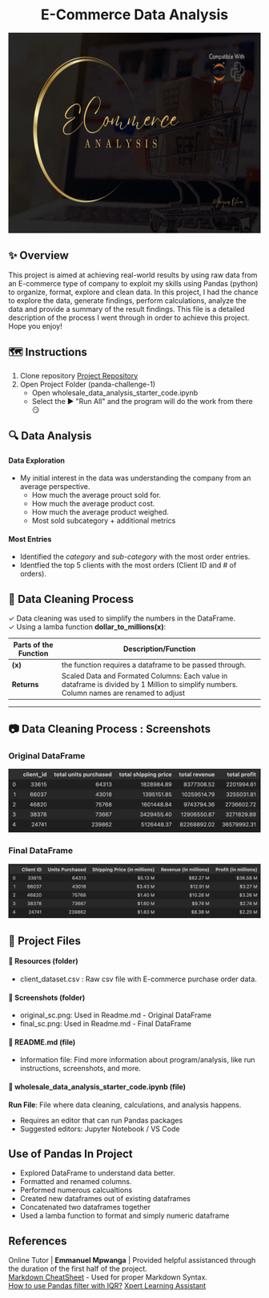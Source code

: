 <h1 align="center">E-Commerce Data Analysis</h1>

<p align="center">
  <img src="readmeBanner.gif" width="800" height="400">
</p>

## ✨ Overview

This project is aimed at achieving real-world results by using raw data from an E-commerce type of company to exploit my skills using Pandas (python) to organize, format, explore and clean data. In this project, I had the chance to explore the data, generate findings, perform calculations, analyze the data and provide a summary of the result findings. This file is a detailed description of the process I went through in order to achieve this project. Hope you enjoy!

## 🗺️ Instructions

1. Clone repository [Project Repository](https://github.com/ncmoliver/pandas-challenge-1..git)
2. Open Project Folder (panda-challenge-1)
   - Open wholesale_data_analysis_starter_code.ipynb
   - Select the ▶️ "Run All" and the program will do the work from there 😏

## 🔍 Data Analysis

#### Data Exploration

- My initial interest in the data was understanding the company from an average perspective.
  - How much the average prouct sold for.
  - How much the average product cost.
  - How much the average product weighed.
  - Most sold subcategory + additional metrics

#### Most Entries

- Identified the _category_ and _sub-category_ with the most order entries.
- Identfied the top 5 clients with the most orders (Client ID and # of orders).

## 🧺 Data Cleaning Process

✓ Data cleaning was used to simplify the numbers in the DataFrame.  
✓ Using a lamba function **dollar_to_millions(x)**:

| Parts of the Function | Description/Function                                                                                                                      |
| --------------------- | ----------------------------------------------------------------------------------------------------------------------------------------- |
| **(x)**               | the function requires a dataframe to be passed through.                                                                                   |
| **Returns**           | Scaled Data and Formated Columns: Each value in dataframe is divided by 1 Million to simplify numbers. Column names are renamed to adjust |

<hr>

## 📷 Data Cleaning Process : Screenshots

### Original DataFrame

<img src="./Screenshots/original_sc.png" width="600">

### Final DataFrame

<img src="./Screenshots/final_sc.png" width="600">

## 💼 Project Files

#### 📁 Resources (folder)

- client_dataset.csv : Raw csv file with E-commerce purchase order data.

#### 📁 Screenshots (folder)

- original_sc.png: Used in Readme.md - Original DataFrame
- final_sc.png: Used in Readme.md - Final DataFrame

#### 📄 README.md (file)

- Information file: Find more information about program/analysis, like run instructions, screenshots, and more.

#### 📄 wholesale_data_analysis_starter_code.ipynb (file)

**Run File**: File where data cleaning, calculations, and analysis happens.

- Requires an editor that can run Pandas packages
- Suggested editors: Jupyter Notebook / VS Code

## Use of Pandas In Project

- Explored DataFrame to understand data better.
- Formatted and renamed columns.
- Performed numerous calcualtions
- Created new dataframes out of existing dataframes
- Concatenated two dataframes together
- Used a lamba function to format and simply numeric dataframe

## References

Online Tutor | **Emmanuel Mpwanga** | Provided helpful assistanced through the duration of the first half of the project.  
[Markdown CheatSheet](https://www.markdownguide.org/cheat-sheet/) - Used for proper Markdown Syntax.  
[How to use Pandas filter with IQR?](https://www.geeksforgeeks.org/how-to-use-pandas-filter-with-iqr/)
[Xpert Learning Assistant](https://bootcampspot.instructure.com/courses/6028/external_tools/313)
